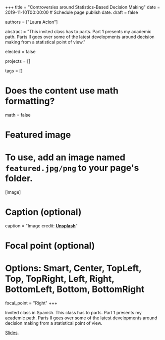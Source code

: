 +++
title = "Controversies around Statistics-Based Decision Making"
date = 2019-11-10T00:00:00  # Schedule page publish date.
draft = false

authors = ["Laura Acion"]

abstract = "This invited class has to parts. Part 1 presents my academic path. Parts II goes over some of the latest developments around decision making from a statistical point of view."

elected = false

projects = []

tags = []

# Does the content use math formatting?
math = false

# Featured image
# To use, add an image named `featured.jpg/png` to your page's folder. 
[image]
  # Caption (optional)
  caption = "Image credit: [**Unsplash**](https://unsplash.com/photos/bzdhc5b3Bxs)"

  # Focal point (optional)
  # Options: Smart, Center, TopLeft, Top, TopRight, Left, Right, BottomLeft, Bottom, BottomRight
  focal_point = "Right"
+++

Invited class in Spanish. This class has to parts. Part 1 presents my academic path. Parts II goes over some of the latest developments around decision making from a statistical point of view.

[Slides](http://cor.to/TD2019).